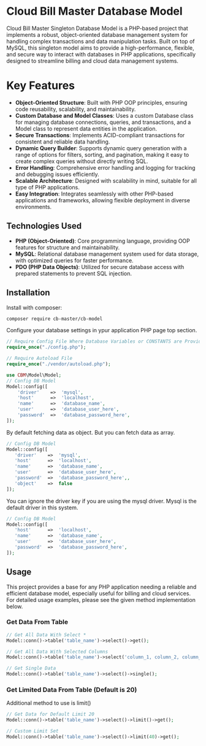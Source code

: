 # Cloud Bill Master Database Model
Cloud Bill Master Singleton Database Model is a PHP-based project that implements a robust, object-oriented database management system for handling complex transactions and data manipulation tasks. Built on top of MySQL, this singleton model aims to provide a high-performance, flexible, and secure way to interact with databases in PHP applications, specifically designed to streamline billing and cloud data management systems.

# Key Features
* <b>Object-Oriented Structure</b>: Built with PHP OOP principles, ensuring code reusability, scalability, and maintainability.</br>
* <b>Custom Database and Model Classes</b>: Uses a custom Database class for managing database connections, queries, and transactions, and a Model class to represent data entities in the application.</br>
* <b>Secure Transactions</b>: Implements ACID-compliant transactions for consistent and reliable data handling.</br>
* <b>Dynamic Query Builder</b>: Supports dynamic query generation with a range of options for filters, sorting, and pagination, making it easy to create complex queries without directly writing SQL.</br>
* <b>Error Handling</b>: Comprehensive error handling and logging for tracking and debugging issues efficiently.</br>
* <b>Scalable Architecture</b>: Designed with scalability in mind, suitable for all type of PHP applications.</br>
* <b>Easy Integration</b>: Integrates seamlessly with other PHP-based applications and frameworks, allowing flexible deployment in diverse environments.</br>

## Technologies Used
* <b>PHP (Object-Oriented)</b>: Core programming language, providing OOP features for structure and maintainability.</br>
* <b>MySQL</b>: Relational database management system used for data storage, with optimized queries for faster performance.</br>
* <b>PDO (PHP Data Objects)</b>: Utilized for secure database access with prepared statements to prevent SQL injection.</br>

## Installation
Install with composer:
```bash
composer require cb-master/cb-model
```
Configure your database settings in ypur application PHP page top section.
```php
// Require Config File Where Database Variables or CONSTANTS are Provided
require_once("./config.php");

// Require Autoload File
require_once("./vendor/autoload.php");

use CBM\Model\Model;
// Config DB Model
Model::config([
    'driver'    =>  'mysql',
    'host'      =>  'localhost',
    'name'      =>  'database_name',
    'user'      =>  'database_user_here',
    'password'  =>  'database_password_here',
]);

```
By default fetching data as object. But you can fetch data as array.
 ```php
// Config DB Model
Model::config([
    'driver'    =>  'mysql',
    'host'      =>  'localhost',
    'name'      =>  'database_name',
    'user'      =>  'database_user_here',
    'password'  =>  'database_password_here',,
    'object'    =>  false
]);
```
You can ignore the driver key if you are using the mysql driver. Mysql is the default driver in this system.
 ```php
// Config DB Model
Model::config([
    'host'      =>  'localhost',
    'name'      =>  'database_name',
    'user'      =>  'database_user_here',
    'password'  =>  'database_password_here',
]);
```
## Usage
This project provides a base for any PHP application needing a reliable and efficient database model, especially useful for billing and cloud services. For detailed usage examples, please see the given method implementation below.

### Get Data From Table
```php
// Get All Data With Select *
Model::conn()->table('table_name')->select()->get();

// Get All Data With Selected Columns
Model::conn()->table('table_name')->select('column_1, column_2, column_3, .....')->get();

// Get Single Data
Model::conn()->table('table_name')->select()->single();

```

### Get Limited Data From Table (Default is 20)
Additional method to use is limit()
```php
// Get Data for Default Limit 20
Model::conn()->table('table_name')->select()->limit()->get();

// Custom Limit Set
Model::conn()->table('table_name')->select()->limit(40)->get();
```
